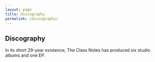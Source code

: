 ```yaml
---
layout: page
title: Discography
permalink: /discography/
---
```


## Discography

In its short 29-year existence, The Class Notes has produced six studio albums
and one EP.
